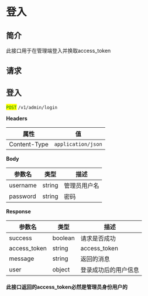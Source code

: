 # 登入

## 简介

此接口用于在管理端登入并换取access\_token

## &#x20;请求

## 登入

<mark style="color:green;">`POST`</mark> `/v1/admin/login`

**Headers**

| 属性           | 值                  |
| ------------ | ------------------ |
| Content-Type | `application/json` |

**Body**

| 参数名      | 类型     | 描述     |
| -------- | ------ | ------ |
| username | string | 管理员用户名 |
| password | string | 密码     |

**Response**

| 参数名           | 类型      | 描述            |
| ------------- | ------- | ------------- |
| success       | boolean | 请求是否成功        |
| access\_token | string  | access\_token |
| message       | string  | 返回的消息         |
| user          | object  | 登录成功后的用户信息    |

#### 此接口返回的access\_token必然是管理员身份用户的
